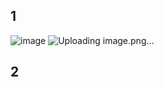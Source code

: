 ## 1
![image](https://user-images.githubusercontent.com/82145134/121178668-bceafb80-c899-11eb-9f36-7ab5e96ae4d1.png)
![Uploading image.png…]()


## 2
